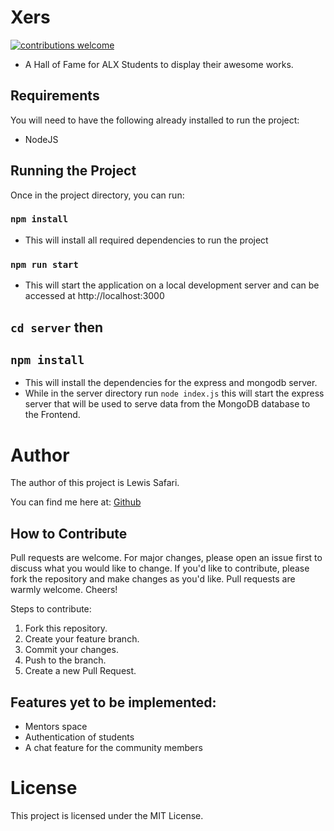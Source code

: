 # Xers
[![contributions welcome](https://img.shields.io/badge/contributions-welcome-brightgreen.svg?style=flat)](https://github.com/dwyl/esta/issues)

- A Hall of Fame for ALX Students to display their awesome works.

## Requirements
You will need to have the following already installed to run the project:

- NodeJS

## Running the Project

Once in the project directory, you can run:

### `npm install`
- This will install all required dependencies to run the project

### `npm run start`
- This will start the application on a local development server and can be accessed at http://localhost:3000

## `cd server` then 
## `npm install`
- This will install the dependencies for the express and mongodb server.
- While in the server directory run `node index.js` this will start the express server that will be used to serve data from the MongoDB database to the Frontend.



# Author

The author of this project is Lewis Safari.

 You can find me here at:
[Github](https://github.com/safarilewis)

## How to Contribute
Pull requests are welcome. For major changes, please open an issue first to discuss what you would like to change. If you'd like to contribute, please fork the repository and make changes as you'd like. Pull requests are warmly welcome. Cheers!

Steps to contribute:
1. Fork this repository.
2. Create your feature branch.
3. Commit your changes.
4. Push to the branch.
5. Create a new Pull Request.
   
## Features yet to be implemented:
- Mentors space
- Authentication of students
- A chat feature for the community members
  
# License

This project is licensed under the MIT License.
